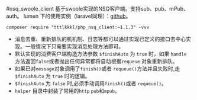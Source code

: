 #nsq_swoole_client
基于swoole实现的NSQ客户端。支持sub、pub、mPub、auth。
lumen 下的使用实例（laravel同理）：[github](https://github.com/tttlkkkl/swoole-nsq)。
```
composer require "tttlkkkl/php_nsq_client:~1.1.3" -vvv
```

- 消息去重、重新排队的机机制、日志等都可以通过实现已定义的接口去中心实现。一般情况下只需要实现消息处理方法即可。
- 默认实现的消费客户端构造方法参数 `$finishAuto` 为 `true` 时，如果 `handle` 方法返回`false`或者抛出任何异常都将自动根据`requeue` 对象重新排队。
- 如果已对`message`对象调用了`finish()`或者 `requeue()`方法并且失败时,走 `$finishAuto` 为 `true` 时的逻辑。
- `$finishAuto` 为 `false` 时,必须手动调用`finish()`或者 `requeue()`。
- `helper` 目录中封装了常用的`http` `pub`和`mpub`。